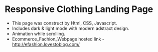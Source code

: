 # Responsive Clothing Landing Page
- This page was construct by Html, CSS, Javascript.
- Includes dark & light mode with modern adstract design.
- Animation while scrolling.
- Ecommerce_Fachion_Webpage hosted link - http://efashion.lovestoblog.com/
